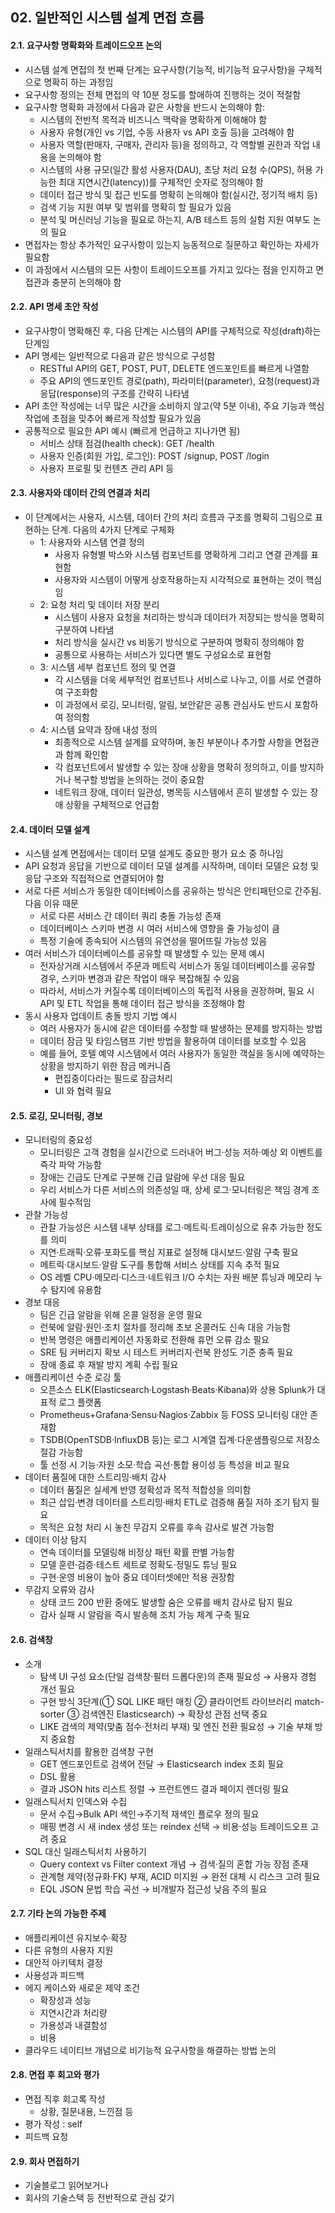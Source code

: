 ## 02. 일반적인 시스템 설계 면접 흐름
#### 2.1. 요구사항 명확화와 트레이드오프 논의
- 시스템 설계 면접의 첫 번째 단계는 요구사항(기능적, 비기능적 요구사항)을 구체적으로 명확히 하는 과정임
- 요구사항 정의는 전체 면접의 약 10분 정도를 할애하여 진행하는 것이 적절함
- 요구사항 명확화 과정에서 다음과 같은 사항을 반드시 논의해야 함:
  - 시스템의 전반적 목적과 비즈니스 맥락을 명확하게 이해해야 함
  - 사용자 유형(개인 vs 기업, 수동 사용자 vs API 호출 등)을 고려해야 함
  - 사용자 역할(판매자, 구매자, 관리자 등)을 정의하고, 각 역할별 권한과 작업 내용을 논의해야 함
  - 시스템의 사용 규모(일간 활성 사용자(DAU), 초당 처리 요청 수(QPS), 허용 가능한 최대 지연시간(latency))를 구체적인 숫자로 정의해야 함
  - 데이터 접근 방식 및 접근 빈도를 명확히 논의해야 함(실시간, 정기적 배치 등)
  - 검색 기능 지원 여부 및 범위를 명확히 할 필요가 있음
  - 분석 및 머신러닝 기능을 필요로 하는지, A/B 테스트 등의 실험 지원 여부도 논의 필요
- 면접자는 항상 추가적인 요구사항이 있는지 능동적으로 질문하고 확인하는 자세가 필요함
- 이 과정에서 시스템의 모든 사항이 트레이드오프를 가지고 있다는 점을 인지하고 면접관과 충분히 논의해야 함

#### 2.2. API 명세 초안 작성
- 요구사항이 명확해진 후, 다음 단계는 시스템의 API를 구체적으로 작성(draft)하는 단계임
- API 명세는 일반적으로 다음과 같은 방식으로 구성함
  - RESTful API의 GET, POST, PUT, DELETE 엔드포인트를 빠르게 나열함
  - 주요 API의 엔드포인트 경로(path), 파라미터(parameter), 요청(request)과 응답(response)의 구조를 간략히 나타냄
- API 초안 작성에는 너무 많은 시간을 소비하지 않고(약 5분 이내), 주요 기능과 핵심 작업에 초점을 맞추어 빠르게 작성할 필요가 있음
- 공통적으로 필요한 API 예시 (빠르게 언급하고 지나가면 됨)
  - 서비스 상태 점검(health check): GET /health
  - 사용자 인증(회원 가입, 로그인): POST /signup, POST /login
  - 사용자 프로필 및 컨텐츠 관리 API 등

#### 2.3. 사용자와 데이터 간의 연결과 처리
- 이 단계에서는 사용자, 시스템, 데이터 간의 처리 흐름과 구조를 명확히 그림으로 표현하는 단계. 다음의 4가지 단계로 구체화
  - 1: 사용자와 시스템 연결 정의
    - 사용자 유형별 박스와 시스템 컴포넌트를 명확하게 그리고 연결 관계를 표현함
    - 사용자와 시스템이 어떻게 상호작용하는지 시각적으로 표현하는 것이 핵심임
  - 2: 요청 처리 및 데이터 저장 분리
    - 시스템이 사용자 요청을 처리하는 방식과 데이터가 저장되는 방식을 명확히 구분하여 나타냄
    - 처리 방식을 실시간 vs 비동기 방식으로 구분하여 명확히 정의해야 함
    - 공통으로 사용하는 서비스가 있다면 별도 구성요소로 표현함
  - 3: 시스템 세부 컴포넌트 정의 및 연결
    - 각 시스템을 더욱 세부적인 컴포넌트나 서비스로 나누고, 이를 서로 연결하여 구조화함
    - 이 과정에서 로깅, 모니터링, 알림, 보안같은 공통 관심사도 반드시 포함하여 정의함
  - 4: 시스템 요약과 장애 내성 정의
    - 최종적으로 시스템 설계를 요약하며, 놓친 부분이나 추가할 사항을 면접관과 함께 확인함
    - 각 컴포넌트에서 발생할 수 있는 장애 상황을 명확히 정의하고, 이를 방지하거나 복구할 방법을 논의하는 것이 중요함
    - 네트워크 장애, 데이터 일관성, 병목등 시스템에서 흔히 발생할 수 있는 장애 상황을 구체적으로 언급함

#### 2.4. 데이터 모델 설계
- 시스템 설계 면접에서는 데이터 모델 설계도 중요한 평가 요소 중 하나임
- API 요청과 응답을 기반으로 데이터 모델 설계를 시작하며, 데이터 모델은 요청 및 응답 구조와 직접적으로 연결되어야 함
- 서로 다른 서비스가 동일한 데이터베이스를 공유하는 방식은 안티패턴으로 간주됨. 다음 이유 때문
  - 서로 다른 서비스 간 데이터 쿼리 충돌 가능성 존재
  - 데이터베이스 스키마 변경 시 여러 서비스에 영향을 줄 가능성이 큼
  - 특정 기술에 종속되어 시스템의 유연성을 떨어뜨릴 가능성 있음
- 여러 서비스가 데이터베이스를 공유할 때 발생할 수 있는 문제 예시
  - 전자상거래 시스템에서 주문과 메트릭 서비스가 동일 데이터베이스를 공유할 경우, 스키마 변경과 같은 작업이 매우 복잡해질 수 있음
  - 따라서, 서비스가 커질수록 데이터베이스의 독립적 사용을 권장하며, 필요 시 API 및 ETL 작업을 통해 데이터 접근 방식을 조정해야 함
- 동시 사용자 업데이트 충돌 방지 기법 예시
  - 여러 사용자가 동시에 같은 데이터를 수정할 때 발생하는 문제를 방지하는 방법
  - 데이터 잠금 및 타임스탬프 기반 방법을 활용하여 데이터를 보호할 수 있음
  - 예를 들어, 호텔 예약 시스템에서 여러 사용자가 동일한 객실을 동시에 예약하는 상황을 방지하기 위한 잠금 메커니즘
    - 편집중이다라는 필드로 잠금처리
    - UI 와 협력 필요

#### 2.5. 로깅, 모니터링, 경보
- 모니터링의 중요성
  - 모니터링은 고객 경험을 실시간으로 드러내어 버그·성능 저하·예상 외 이벤트를 즉각 파악 가능함
  - 장애는 긴급도 단계로 구분해 긴급 알람에 우선 대응 필요
  - 우리 서비스가 다른 서비스의 의존성일 때, 상세 로그·모니터링은 책임 경계 조사에 필수적임
- 관찰 가능성
  - 관찰 가능성은 시스템 내부 상태를 로그·메트릭·트레이싱으로 유추 가능한 정도를 의미
  - 지연·트래픽·오류·포화도를 핵심 지표로 설정해 대시보드·알람 구축 필요
  - 메트릭·대시보드·알람 도구를 통합해 서비스 상태를 지속 추적 필요
  - OS 레벨 CPU·메모리·디스크·네트워크 I/O 수치는 자원 배분 튜닝과 메모리 누수 탐지에 유용함
- 경보 대응
  - 팀은 긴급 알람을 위해 온콜 일정을 운영 필요
  - 런북에 알람·원인·조치 절차를 정리해 초보 온콜러도 신속 대응 가능함
  - 반복 명령은 애플리케이션 자동화로 전환해 휴먼 오류 감소 필요
  - SRE 팀 커버리지 확보 시 테스트 커버리지·런북 완성도 기준 충족 필요
  - 장애 종료 후 재발 방지 계획 수립 필요
- 애플리케이션 수준 로깅 툴
  - 오픈소스 ELK(Elasticsearch·Logstash·Beats·Kibana)와 상용 Splunk가 대표적 로그 플랫폼
  - Prometheus+Grafana·Sensu·Nagios·Zabbix 등 FOSS 모니터링 대안 존재함
  - TSDB(OpenTSDB·InfluxDB 등)는 로그 시계열 집계·다운샘플링으로 저장소 절감 가능함
  - 툴 선정 시 기능·자원 소모·학습 곡선·통합 용이성 등 특성을 비교 필요
- 데이터 품질에 대한 스트리밍·배치 감사
  - 데이터 품질은 실세계 반영 정확성과 목적 적합성을 의미함
  - 최근 삽입·변경 데이터를 스트리밍·배치 ETL로 검증해 품질 저하 조기 탐지 필요
  - 목적은 요청 처리 시 놓친 무감지 오류를 후속 감사로 발견 가능함
- 데이터 이상 탐지
  - 연속 데이터를 모델링해 비정상 패턴 확률 판별 가능함
  - 모델 훈련·검증·테스트 세트로 정확도·정밀도 튜닝 필요
  - 구현·운영 비용이 높아 중요 데이터셋에만 적용 권장함
- 무감지 오류와 감사
  - 상태 코드 200 반환 중에도 발생할 숨은 오류를 배치 감사로 탐지 필요
  - 감사 실패 시 알람을 즉시 발송해 조치 가능 체계 구축 필요

#### 2.6. 검색창
- 소개
  - 탐색 UI 구성 요소(단일 검색창·필터 드롭다운)의 존재 필요성 → 사용자 경험 개선 필요
  - 구현 방식 3단계(① SQL LIKE 패턴 매칭 ② 클라이언트 라이브러리 match-sorter ③ 검색엔진 Elasticsearch) → 확장성 관점 선택 중요
  - LIKE 검색의 제약(맞춤 점수·전처리 부재) 및 엔진 전환 필요성 → 기술 부채 방지 중요함
- 일래스틱서치를 활용한 검색창 구현
  - GET 엔드포인트로 검색어 전달 → Elasticsearch index 조회 필요
  - DSL 활용
  - 결과 JSON hits 리스트 정렬 → 프런트엔드 결과 페이지 렌더링 필요
- 일래스틱서치 인덱스와 수집
  - 문서 수집→Bulk API 색인→주기적 재색인 플로우 정의 필요
  - 매핑 변경 시 새 index 생성 또는 reindex 선택 → 비용·성능 트레이드오프 고려 중요
- SQL 대신 일래스틱서치 사용하기
  - Query context vs Filter context 개념 → 검색·질의 혼합 가능 장점 존재
  - 관계형 제약(정규화·FK) 부재, ACID 미지원 → 완전 대체 시 리스크 고려 필요
  - EQL JSON 문법 학습 곡선 → 비개발자 접근성 낮음 주의 필요

#### 2.7. 기타 논의 가능한 주제
- 애플리케이션 유지보수·확장
- 다른 유형의 사용자 지원
- 대안적 아키텍처 결정
- 사용성과 피드백
- 에지 케이스와 새로운 제약 조건
  - 확장성과 성능
  - 지연시간과 처리량
  - 가용성과 내결함성
  - 비용
- 클라우드 네이티브 개념으로 비기능적 요구사항을 해결하는 방법 논의

#### 2.8. 면접 후 회고와 평가
- 면접 직후 회고록 작성
  - 상황, 질문내용, 느낀점 등
- 평가 작성 : self
- 피드백 요청

#### 2.9. 회사 면접하기
- 기술블로그 읽어보거나
- 회사의 기술스택 등 전반적으로 관심 갖기